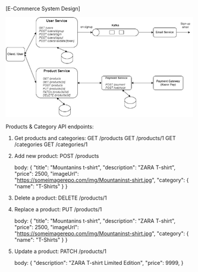 [E-Commerce System Design]


![E-Commerce System Design](ecom.jpg)



Products & Category API endpoints:

1. Get products and categories:
	GET /products
	GET	/products/1
	GET /categories
	GET	/categories/1

2. Add new product:
	POST /products
	
	body:
	{
		"title": "Mountanins t-shirt",
		"description": "ZARA T-shirt",
		"price": 2500,
		"imageUrl": "https://someimagerepo.com/img/Mountaninst-shirt.jpg",
		"category": {
			"name": "T-Shirts"
		}
	}
	
3. Delete a product:
	DELETE /products/1

4. Replace a product:
	PUT /products/1
	
	body:
	{
		"title": "Mountanins t-shirt",
		"description": "ZARA T-shirt",
		"price": 2500,
		"imageUrl": "https://someimagerepo.com/img/Mountaninst-shirt.jpg",
		"category": {
			"name": "T-Shirts"
		}
	}
	
5. Update a product:
	PATCH /products/1
	
	body:
	{
		"description": "ZARA T-shirt Limited Edition",
		"price": 9999,
	}